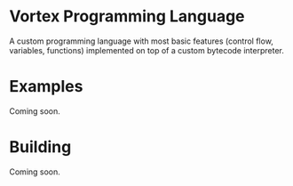 # Vortex Programming Language
A custom programming language with most basic features (control flow, variables, functions) implemented on top of a custom bytecode interpreter.

# Examples
Coming soon.

# Building
Coming soon.
